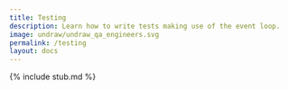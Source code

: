 ```yaml
---
title: Testing
description: Learn how to write tests making use of the event loop.
image: undraw/undraw_qa_engineers.svg
permalink: /testing
layout: docs
---
```


{% include stub.md %}